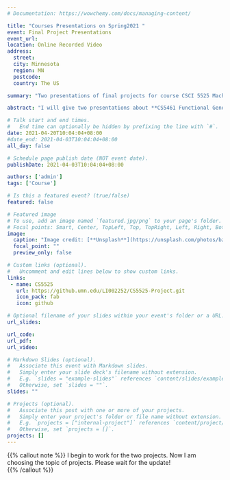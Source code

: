 ```yaml
---
# Documentation: https://wowchemy.com/docs/managing-content/

title: "Courses Presentations on Spring2021 "
event: Final Project Presentations 
event_url: 
location: Online Recorded Video
address: 
  street: 
  city: Minnesota
  region: MN
  postcode:
  country: The US

summary: "Two presentations of final projects for course CSCI 5525 Machine Learning Analysis and CSCI 5461."

abstract: "I will give two presentations about **CS5461 Functional Genomics** and **CS5525 Machine Learning Analysis**. We use online video form and related slides, code and report for the two final projects will be shared later"

# Talk start and end times.
#   End time can optionally be hidden by prefixing the line with `#`.
date: 2021-04-20T10:04:04+08:00
#date_end: 2021-04-03T10:04:04+08:00
all_day: false

# Schedule page publish date (NOT event date).
publishDate: 2021-04-03T10:04:04+08:00

authors: ['admin']
tags: ['Course']

# Is this a featured event? (true/false)
featured: false

# Featured image
# To use, add an image named `featured.jpg/png` to your page's folder. 
# Focal points: Smart, Center, TopLeft, Top, TopRight, Left, Right, BottomLeft, Bottom, BottomRight.
image:
  caption: "Image credit: [**Unsplash**](https://unsplash.com/photos/bzdhc5b3Bxs)"
  focal_point: ""
  preview_only: false

# Custom links (optional).
#   Uncomment and edit lines below to show custom links.
links:
 - name: CS5525
   url: https://github.umn.edu/LI002252/CS5525-Project.git
   icon_pack: fab
   icon: github

# Optional filename of your slides within your event's folder or a URL.
url_slides:

url_code:
url_pdf:
url_video:

# Markdown Slides (optional).
#   Associate this event with Markdown slides.
#   Simply enter your slide deck's filename without extension.
#   E.g. `slides = "example-slides"` references `content/slides/example-slides.md`.
#   Otherwise, set `slides = ""`.
slides: ""

# Projects (optional).
#   Associate this post with one or more of your projects.
#   Simply enter your project's folder or file name without extension.
#   E.g. `projects = ["internal-project"]` references `content/project/deep-learning/index.md`.
#   Otherwise, set `projects = []`.
projects: []
---
```


{{% callout note %}}
I begin to work for the two projects. Now I am choosing the topic of projects. Please wait for the update!  
{{% /callout %}}
